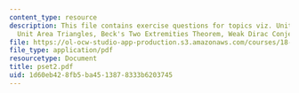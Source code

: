 ```yaml
---
content_type: resource
description: This file contains exercise questions for topics viz. Unit Distances,
  Unit Area Triangles, Beck's Two Extremities Theorem, Weak Dirac Conjecture.
file: https://ol-ocw-studio-app-production.s3.amazonaws.com/courses/18-319-geometric-combinatorics-fall-2005/1d60eb428fb5ba4513878333b6203745_pset2.pdf
file_type: application/pdf
resourcetype: Document
title: pset2.pdf
uid: 1d60eb42-8fb5-ba45-1387-8333b6203745
---
```

